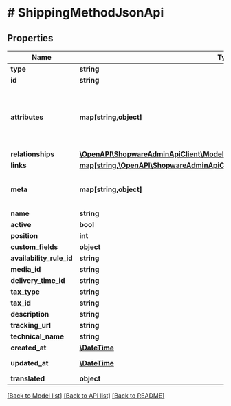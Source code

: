 # # ShippingMethodJsonApi

## Properties

Name | Type | Description | Notes
------------ | ------------- | ------------- | -------------
**type** | **string** |  |
**id** | **string** |  |
**attributes** | **map[string,object]** | Members of the attributes object (\&quot;attributes\&quot;) represent information about the resource object in which it&#39;s defined. | [optional]
**relationships** | [**\OpenAPI\ShopwareAdminApiClient\Model\ShippingMethodJsonApiAllOfRelationships**](ShippingMethodJsonApiAllOfRelationships.md) |  | [optional]
**links** | [**map[string,\OpenAPI\ShopwareAdminApiClient\Model\Link]**](Link.md) |  | [optional]
**meta** | **map[string,object]** | Non-standard meta-information that can not be represented as an attribute or relationship. | [optional]
**name** | **string** |  |
**active** | **bool** |  | [optional]
**position** | **int** |  | [optional]
**custom_fields** | **object** |  | [optional]
**availability_rule_id** | **string** |  |
**media_id** | **string** |  | [optional]
**delivery_time_id** | **string** |  |
**tax_type** | **string** |  |
**tax_id** | **string** |  | [optional]
**description** | **string** |  | [optional]
**tracking_url** | **string** |  | [optional]
**technical_name** | **string** |  | [optional]
**created_at** | [**\DateTime**](\DateTime.md) |  | [readonly]
**updated_at** | [**\DateTime**](\DateTime.md) |  | [optional] [readonly]
**translated** | **object** |  | [optional]

[[Back to Model list]](../../README.md#models) [[Back to API list]](../../README.md#endpoints) [[Back to README]](../../README.md)
